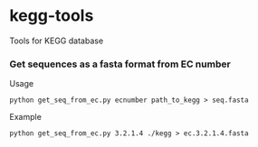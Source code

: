 # kegg-tools
Tools for KEGG database

### Get sequences as a fasta format from EC number

Usage
```
python get_seq_from_ec.py ecnumber path_to_kegg > seq.fasta
```

Example
```
python get_seq_from_ec.py 3.2.1.4 ./kegg > ec.3.2.1.4.fasta
```